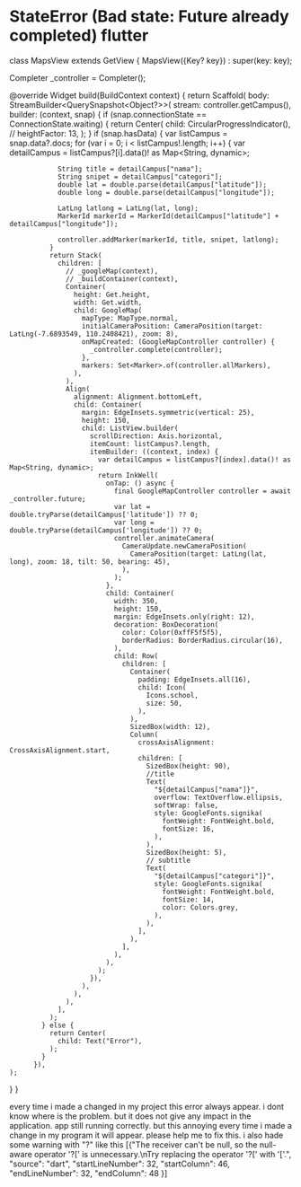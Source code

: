 
# StateError (Bad state: Future already completed) flutter

class MapsView extends GetView<MapsController> {
  MapsView({Key? key}) : super(key: key);

  Completer<GoogleMapController> _controller = Completer();

  @override
  Widget build(BuildContext context) {
    return Scaffold(
      body: StreamBuilder<QuerySnapshot<Object?>>(
          stream: controller.getCampus(),
          builder: (context, snap) {
            if (snap.connectionState == ConnectionState.waiting) {
              return Center(
                child: CircularProgressIndicator(),
                // heightFactor: 13,
              );
            }
            if (snap.hasData) {
              var listCampus = snap.data?.docs;
              for (var i = 0; i < listCampus!.length; i++) {
                var detailCampus = listCampus?[i].data()! as Map<String, dynamic>;

                String title = detailCampus["nama"];
                String snipet = detailCampus["categori"];
                double lat = double.parse(detailCampus["latitude"]);
                double long = double.parse(detailCampus["longitude"]);

                LatLng latlong = LatLng(lat, long);
                MarkerId markerId = MarkerId(detailCampus["latitude"] + detailCampus["longitude"]);

                controller.addMarker(markerId, title, snipet, latlong);
              }
              return Stack(
                children: [
                  // _googleMap(context),
                  // _buildContainer(context),
                  Container(
                    height: Get.height,
                    width: Get.width,
                    child: GoogleMap(
                      mapType: MapType.normal,
                      initialCameraPosition: CameraPosition(target: LatLng(-7.6893549, 110.2408421), zoom: 8),
                      onMapCreated: (GoogleMapController controller) {
                        _controller.complete(controller);
                      },
                      markers: Set<Marker>.of(controller.allMarkers),
                    ),
                  ),
                  Align(
                    alignment: Alignment.bottomLeft,
                    child: Container(
                      margin: EdgeInsets.symmetric(vertical: 25),
                      height: 150,
                      child: ListView.builder(
                        scrollDirection: Axis.horizontal,
                        itemCount: listCampus?.length,
                        itemBuilder: ((context, index) {
                          var detailCampus = listCampus?[index].data()! as Map<String, dynamic>;
                          return InkWell(
                            onTap: () async {
                              final GoogleMapController controller = await _controller.future;
                              var lat = double.tryParse(detailCampus['latitude']) ?? 0;
                              var long = double.tryParse(detailCampus['longitude']) ?? 0;
                              controller.animateCamera(
                                CameraUpdate.newCameraPosition(
                                  CameraPosition(target: LatLng(lat, long), zoom: 18, tilt: 50, bearing: 45),
                                ),
                              );
                            },
                            child: Container(
                              width: 350,
                              height: 150,
                              margin: EdgeInsets.only(right: 12),
                              decoration: BoxDecoration(
                                color: Color(0xffF5f5f5),
                                borderRadius: BorderRadius.circular(16),
                              ),
                              child: Row(
                                children: [
                                  Container(
                                    padding: EdgeInsets.all(16),
                                    child: Icon(
                                      Icons.school,
                                      size: 50,
                                    ),
                                  ),
                                  SizedBox(width: 12),
                                  Column(
                                    crossAxisAlignment: CrossAxisAlignment.start,
                                    children: [
                                      SizedBox(height: 90),
                                      //title
                                      Text(
                                        "${detailCampus["nama"]}",
                                        overflow: TextOverflow.ellipsis,
                                        softWrap: false,
                                        style: GoogleFonts.signika(
                                          fontWeight: FontWeight.bold,
                                          fontSize: 16,
                                        ),
                                      ),
                                      SizedBox(height: 5),
                                      // subtitle
                                      Text(
                                        "${detailCampus["categori"]}",
                                        style: GoogleFonts.signika(
                                          fontWeight: FontWeight.bold,
                                          fontSize: 14,
                                          color: Colors.grey,
                                        ),
                                      ),
                                    ],
                                  ),
                                ],
                              ),
                            ),
                          );
                        }),
                      ),
                    ),
                  ),
                ],
              );
            } else {
              return Center(
                child: Text("Error"),
              );
            }
          }),
    );
  }
}

every time i made a changed in my project this error always appear. i dont know where is the problem. but it does not give any impact in the application. app still running correctly. but this annoying every time i made a change in my program it will appear. please help me to fix this. i also hade some warning with "?" like this [{"The receiver can't be null, so the null-aware operator '?[' is unnecessary.\nTry replacing the operator '?[' with '['.",
"source": "dart",
"startLineNumber": 32,
"startColumn": 46,
"endLineNumber": 32,
"endColumn": 48
}]

        